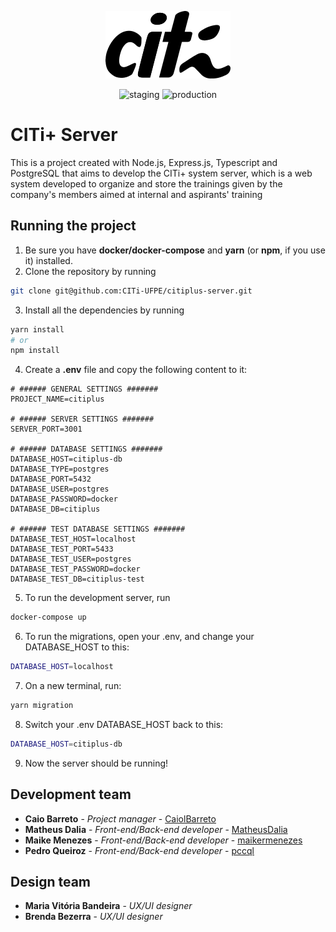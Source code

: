 <p align="center">
  <a href="http://citi.org.br">
    <img src="https://raw.githubusercontent.com/jrmmendes/citi-doc-utils/master/citi_black.png" alt="CITi logo"/>
  </a>
</p>
<p align="center">
  <img src="https://img.shields.io/badge/staging branch-develop-pink" alt="staging">
  <img src="https://img.shields.io/badge/production branch-main-blue" alt="production">
</p>

# CITi+ Server
This is a project created with Node.js, Express.js, Typescript and PostgreSQL that aims to develop the CITi+ system server, which is a web system developed to organize and store the trainings given by the company's members aimed at internal and aspirants' training


## Running the project

1. Be sure you have **docker/docker-compose** and **yarn** (or **npm**, if you use it) installed.
2. Clone the repository by running 
```bash 
git clone git@github.com:CITi-UFPE/citiplus-server.git
```
3. Install all the dependencies by running
```bash 
yarn install
# or
npm install
```
4. Create a **.env** file and copy the following content to it:
```dotenv
# ###### GENERAL SETTINGS #######
PROJECT_NAME=citiplus

# ###### SERVER SETTINGS #######
SERVER_PORT=3001

# ###### DATABASE SETTINGS #######
DATABASE_HOST=citiplus-db
DATABASE_TYPE=postgres
DATABASE_PORT=5432
DATABASE_USER=postgres
DATABASE_PASSWORD=docker
DATABASE_DB=citiplus

# ###### TEST DATABASE SETTINGS #######
DATABASE_TEST_HOST=localhost
DATABASE_TEST_PORT=5433
DATABASE_TEST_USER=postgres
DATABASE_TEST_PASSWORD=docker
DATABASE_TEST_DB=citiplus-test
```
  
5. To run the development server, run
```bash
docker-compose up
```
6. To run the migrations, open your .env, and change your DATABASE_HOST to this:
```bash
DATABASE_HOST=localhost
```
7. On a new terminal, run:
```bash
yarn migration
```
8. Switch your .env DATABASE_HOST back to this:
```bash
DATABASE_HOST=citiplus-db
```
9. Now the server should be running!

## Development team

- **Caio Barreto** - *Project manager* - [CaiolBarreto](https://github.com/CaiolBarreto)
- **Matheus Dalia** - *Front-end/Back-end developer* - [MatheusDalia](https://github.com/MatheusDalia)
- **Maike Menezes** - *Front-end/Back-end developer* - [maikermenezes](https://github.com/maikermenezes)
- **Pedro Queiroz** - *Front-end/Back-end developer* - [pccql](https://github.com/pccql)

## Design team

- **Maria Vitória Bandeira** - *UX/UI designer*
- **Brenda Bezerra** - *UX/UI designer*
